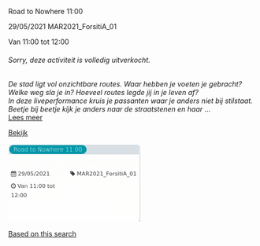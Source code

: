 Road to Nowhere 11:00

  
29/05/2021 MAR2021\_ForsitiA\_01  

Van 11:00 tot 12:00

  

###### *Sorry, deze activiteit is volledig uitverkocht.*

  

*De stad ligt vol onzichtbare routes. Waar hebben je voeten je gebracht? Welke weg sla je in? Hoeveel routes legde jij in je leven af?*  
*In deze liveperformance kruis je passanten waar je anders niet bij stilstaat. Beetje bij beetje kijk je anders naar de straatstenen en haar*  ...  
[Lees meer](https://tickets.vgc.be/activity/subscribe/MAR2021_ForsitiA_01)

[Bekijk](https://tickets.vgc.be/ticketingActivity/subscribe/MAR2021_ForsitiA_01)

![](63578.png)

[Based on this search](https://tickets.vgc.be/activity/index?&vrijeplaatsen=1&Age%5B%5D=3%2C4&entity=244)